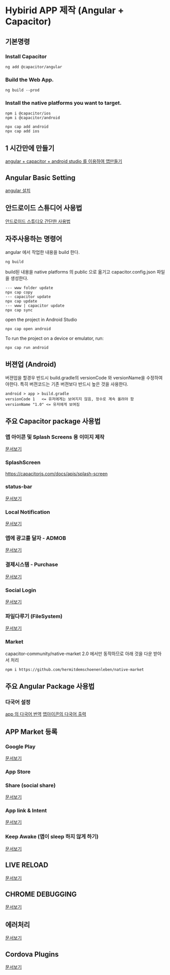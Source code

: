 # Hybirid APP 제작 (Angular + Capacitor)
## 기본명령

### Install Capacitor
```
ng add @capacitor/angular
```
### Build the Web App.
```
ng build --prod
```
### Install the native platforms you want to target.
```
npm i @capacitor/ios
npm i @capacitor/android
```
```
npx cap add android
npx cap add ios
```

## 1 시간만에 만들기
[angular + capacitor + android studio 를 이용하여 앱만들기](documents/build-app-in-1hour.md)

## Angular Basic Setting
[angular 설치](documents/angular-set-basic.md)

## 안드로이드 스튜디어 사용법
[안드로이드 스튜디오 간단한 사용법](documents/android.md)

## 자주사용하는 명령어
angular 에서 작업한 내용을 build 한다.
```
ng build
```
build된 내용을 native platforms 의 public 으로 옮기고 capacitor.config.json 파일을 생성한다.
```
--- www folder update
npx cap copy
--- capacitor update
npx cap update
--- www | capacitor update
npx cap sync
```
open the project in Android Studio
```
npx cap open android
```
To run the project on a device or emulator, run:
```
npx cap run android
```


## 버젼업 (Android)
버젼업을 할경우 반드시 build.gradle의 versionCode 와 versionName을 수정하여야한다. 특히 버젼코드는 기존 버젼보다 반드시 높은 것을 사용한다.
```
android > app > build.gradle
versionCode 1   <= 유저에게는 보여지지 않음, 정수로 계속 올려야 함
versionName "1.0" <= 유저에게 보여짐
```




## 주요 Capacitor package 사용법

### 앱 아이콘 및 Splash Screens 용 이미지 제작
[문서보기](documents/package-creating-splash-screens-and-icons.md)

### SplashScreen
https://capacitorjs.com/docs/apis/splash-screen

### status-bar
[문서보기](documents/package-status-bar.md)


### Local Notification
[문서보기](documents/package-local-notificaion.md)

### 앱에 광고를 달자 - ADMOB
[문서보기](documents/package-admob.md)

### 결제시스템  - Purchase
[문서보기](documents/package-purchase.md)

### Social Login
[문서보기](documents/social-login.md)


### 파일다루기 (FileSystem)
[문서보기](documents/package-filesystem.md)




### Market
capacitor-community/native-market  2.0 에서만 동작하므로 아래 것을 다운 받아서 처리
```
npm i https://github.com/hermitdemschoenenleben/native-market
```

## 주요 Angular Package 사용법
### 다국어 설정
[app 의 다국어 번역](documents/ngx-translate.md)
[앱아이콘의 다국어 출력](documents/mutilangual-app.md)
## APP Market 등록
### Google Play
[문서보기](documents/market-google-play.md)
### App Store
### Share (social share)
[문서보기](documents/share.md)
### App link & Intent
[문서보기](documents/applink-intent.md)
### Keep Awake (앱이 sleep 하지 않게 하기)
[문서보기](documents/community-keep-awake.md)
## LIVE RELOAD
[문서보기](documents/live-reload.md)
## CHROME DEBUGGING
[문서보기](documents/chrome-debugging.md)

## 에러처리
[문서보기](documents/error.md)

## Cordova Plugins
[문서보기](documents/cordova-plugins.md)

